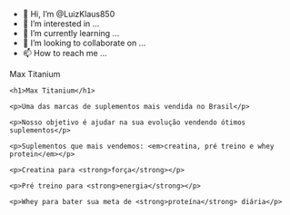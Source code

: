 - 👋 Hi, I’m @LuizKlaus850
- 👀 I’m interested in ...
- 🌱 I’m currently learning ...
- 💞️ I’m looking to collaborate on ...
- 📫 How to reach me ...

<!---
LuizKlaus850/LuizKlaus850 is a ✨ special ✨ repository because its `README.md` (this file) appears on your GitHub profile.
You can click the Preview link to take a look at your changes.
--->
<!DOCTYPE html>
<html lang="pt-br">
    <meta charset="UTF-8"
    <title>Max Titanium</title>

    <h1>Max Titanium</h1>

    <p>Uma das marcas de suplementos mais vendida no Brasil</p>

    <p>Nosso objetivo é ajudar na sua evolução vendendo ótimos suplementos</p>

    <p>Suplementos que mais vendemos: <em>creatina, pré treino e whey protein</em></p>

    <p>Creatina para <strong>força</strong></p>

    <p>Pré treino para <strong>energia</strong></p>

    <p>Whey para bater sua meta de <strong>proteína</strong> diária</p>
</html>
